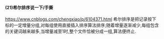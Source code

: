 #### (21)希尔排序说一下/手撕
https://www.cnblogs.com/chengxiao/p/6104371.html
希尔排序是把记录按下标的一定增量分组,对每组使用直接插入排序算法排序;随着增量逐渐减少,每组包含的关键词越来越多,当增量减至1时,整个文件恰被分成一组,算法便终止.